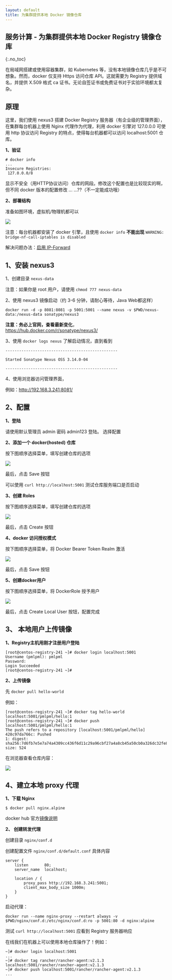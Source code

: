 ```yaml
---
layout: default
title: 为集群提供本地 Docker 镜像仓库
---
```


## 服务计算 - 为集群提供本地 Docker Registry 镜像仓库
{:.no_toc}

在局域网搭建或使用容器集群，如 Kubernetes 等，没有本地镜像仓库几乎是不可想象。然而，docker 仅支持 Https 访问仓库 API。这就需要为 Registry 提供域名，并提供 X.509 格式 ca 证书。无论自签证书或免费证书对于实验环境都太复杂。

## 原理

这里，我们使用 nexus3 搭建 Docker Registry 服务器（有企业级的管理界面），在集群每台机器上使用 Nginx 代理作为代理，利用 docker 引擎对 127.0.0.0 可使用 http 协议访问 Registry 的特点，使得每台机器都可以访问 localhost:5001 仓库。

**1、验证**

```
# docker info
...
Insecure Registries:
 127.0.0.0/8
```

显示不安全（用HTTP协议访问）仓库的网段。修改这个配置也是比较现实的啊，但不同 docker 版本的配置修改 ... ...??（不一定能成功哦）

**2、部署结构**

准备如图环境，虚拟机/物理机都可以

![](images/nexus-config-frame.png)

注意：每台机器都安装了 docker 引擎，且使用 `docker info` **不能出现** `WARNING: bridge-nf-call-iptables is disabled` 

解决问题办法：[启用 IP-Forward](http://www.cnblogs.com/jackluo/p/5422243.html)

## 1、安装 nexus3

1、创建目录 `nexus-data`

注意：如果你是 root 用户，请使用 `chmod 777 nexus-data`

2、使用 nexus3 镜像启动（约 3-6 分钟，请耐心等待，Java Web都这样）

```
docker run -d -p 8081:8081 -p 5001:5001 --name nexus -v $PWD/nexus-data:/nexus-data sonatype/nexus3
```

**注意：务必上官网，查看最新变化**，https://hub.docker.com/r/sonatype/nexus3/

3、使用 `docker logs nexus` 了解启动情况，直到看到

```
-------------------------------------------------

Started Sonatype Nexus OSS 3.14.0-04

-------------------------------------------------

```

4、使用浏览器访问管理界面，

例如：http://192.168.3.241:8081/

## 2、配置

**1、登陆**

请使用默认管理员 admin 密码 admin123 登陆。 选择配置

**2、添加一个 docker(hosted) 仓库**

按下图顺序选择菜单，填写创建仓库的选项

![](images/nexus-config-repo.png)

最后，点击 Save 按钮

可以使用 `curl http://localhost:5001` 测试仓库服务端口是否启动

**3、创建 Roles**

按下图顺序选择菜单，填写创建仓库的选项

![](images/nexus-config-roles.png)

最后，点击 Create 按钮

**4、docker 访问授权模式**

按下图顺序选择菜单，将 Docker Bearer Token Realm 激活

![](images/nexus-config-realm.png)

最后，点击 Save 按钮

**5、创建docker用户**

按下图顺序选择菜单，将 DockerRole 授予用户

![](images/nexus-config-realm.png)

最后，点击 Create Local User 按钮，配置完成

## 3、 本地用户上传镜像

**1、Registry主机用刚才注册用户登陆**  

```
[root@centos-registry-241 ~]# docker login localhost:5001
Username (pmlpml): pmlpml
Password:
Login Succeeded
[root@centos-registry-241 ~]#

```

**2、上传镜像**

先 `docker pull hello-world` 

例如：

```
[root@centos-registry-241 ~]# docker tag hello-world localhost:5001/pmlpml/hello:1
[root@centos-registry-241 ~]# docker push localhost:5001/pmlpml/hello:1
The push refers to a repository [localhost:5001/pmlpml/hello]
428c97da766c: Pushed
1: digest: sha256:7d6fb7e5e7a74a4309cc436f6d11c29a96cbf27a4a8cb45a50cb0a326dc32fe8 size: 524
```

在浏览器查看仓库内容：

![](images/nexus-view-repo.png)

## 4、建立本地 proxy 代理

**1、下载 Nginx**

```
$ docker pull nginx.alpine
```

docker hub 官方[镜像说明](https://hub.docker.com/_/nginx/)

**2、 创建转发代理**

创建目录 `nginx/conf.d`

创建配置文件 `nginx/conf.d/default.conf` 具体内容

```
server {
    listen       80;
    server_name  localhost;

    location / {
        proxy_pass http://192.168.3.241:5001;
        client_max_body_size 1000m;
    }
}
```
启动代理：

```
docker run --name nginx-proxy --restart always -v $PWD/nginx/conf.d:/etc/nginx/conf.d:ro -p 5001:80 -d nginx:alpine
```

测试  `curl http://localhost:5001`  应看到 Registry 服务器响应

在线我们在机器上可以使用本地仓库操作了！例如：

```
~]# docker login localhost:5001
...
~]# docker tag rancher/rancher-agent:v2.1.3 localhost:5001/rancher/rancher-agent:v2.1.3
~]# docker push localhost:5001/rancher/rancher-agent:v2.1.3
...
```




